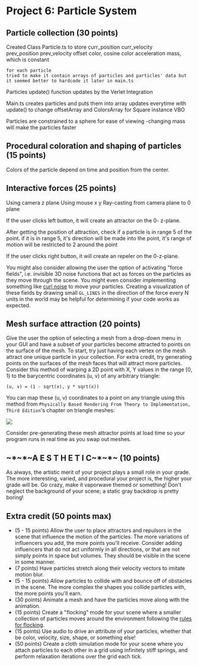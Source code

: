 
# Project 6: Particle System

## Particle collection (30 points)
Created Class Particle.ts to store
    curr_position
    curr_velocity    
    prev_position
    prev_velocity
    offset 
    color, cosine color
    acceleration
    mass, which is constant

    for each particle
    tried to make it contain arrays of particles and particles' data but it seemed better to hardcode it later in main.ts

Particles update() function updates by the Verlet Integration

Main.ts creates particles and puts them into array
updates everytime with update() to change offsetArray and ColorsArray for Square instance VBO

Particles are constrained to a sphere for ease of viewing 
-changing mass will make the particles faster

## Procedural coloration and shaping of particles (15 points)
Colors of the particle depend on time and position from the center.

## Interactive forces (25 points)
Using camera z plane
Using mouse x y 
Ray-casting from camera plane to 0 plane

If the user clicks left button,
it will create an attractor on the 0- z-plane. 

After getting the position of attraction, check if a particle is in range 5 of the point. if it is in range 5, it's direction will be made into the point, 
it's range of motion will be restricted to 2 around the point

If the user clicks right button,
it will create an repeler on the 0-z-plane.


You might also consider allowing the user the option of activating "force fields", i.e. invisible 3D noise functions that act as forces on the particles as they move through the scene. You might even consider implementing something like [curl noise](https://petewerner.blogspot.com/2015/02/intro-to-curl-noise.html) to move your particles. Creating a visualization of these fields by drawing small `GL_LINES` in the direction of the force every N units in the world may be helpful for determining if your code works as expected.

## Mesh surface attraction (20 points)
Give the user the option of selecting a mesh from a drop-down menu in your GUI and have a subset of your particles become attracted to points on the surface of the mesh. To start, try just having each vertex on the mesh attract one unique particle in your collection. For extra credit, try generating points on the surfaces of the mesh faces that will attract more particles. Consider this method of warping a 2D point with X, Y values in the range [0, 1) to the barycentric coordinates (u, v) of any arbitrary triangle:

`(u, v) = (1 - sqrt(x), y * sqrt(x))`

You can map these (u, v) coordinates to a point on any triangle using this method from `Physically Based Rendering From Theory to Implementation, Third Edition`'s chapter on triangle meshes:

![](pbrt.jpg)

Consider pre-generating these mesh attractor points at load time so your program runs in real time as you swap out meshes.

## \~\*\~\*\~A E S T H E T I C\~\*\~\*\~ (10 points)
As always, the artistic merit of your project plays a small role in your grade. The more interesting, varied, and procedural your project is, the higher your grade will be. Go crazy, make it vaporwave themed or something! Don't neglect the background of your scene; a static gray backdrop is pretty boring!

## Extra credit (50 points max)
* (5 - 15 points) Allow the user to place attractors and repulsors in the scene that influence the motion of the particles. The more variations of influencers you add, the more points you'll receive. Consider adding influencers that do not act uniformly in all directions, or that are not simply points in space but volumes. They should be visible in the scene in some manner.
* (7 points) Have particles stretch along their velocity vectors to imitate motion blur.
* (5 - 15 points) Allow particles to collide with and bounce off of obstacles in the scene. The more complex the shapes you collide particles with, the more points you'll earn.
* (30 points) Animate a mesh and have the particles move along with the animation.
* (15 points) Create a "flocking" mode for your scene where a smaller collection of particles moves around the environment following the [rules for flocking](https://en.wikipedia.org/wiki/Boids).
* (15 points) Use audio to drive an attribute of your particles, whether that be color, velocity, size, shape, or something else!
* (50 points) Create a cloth simulation mode for your scene where you attach particles to each other in a grid using infinitely stiff springs, and perform relaxation iterations over the grid each tick.
